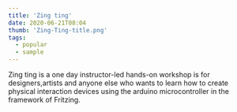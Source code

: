 ```yaml
---
title: 'Zing ting'
date: 2020-06-21T08:04
thumb: 'Zing-Ting-title.png'
tags:
  - popular
  - sample
---
```


Zing ting is a one day instructor-led hands-on workshop is for designers,artists and anyone else who wants to learn how to create physical interaction devices using the arduino microcontroller in the framework of Fritzing.
